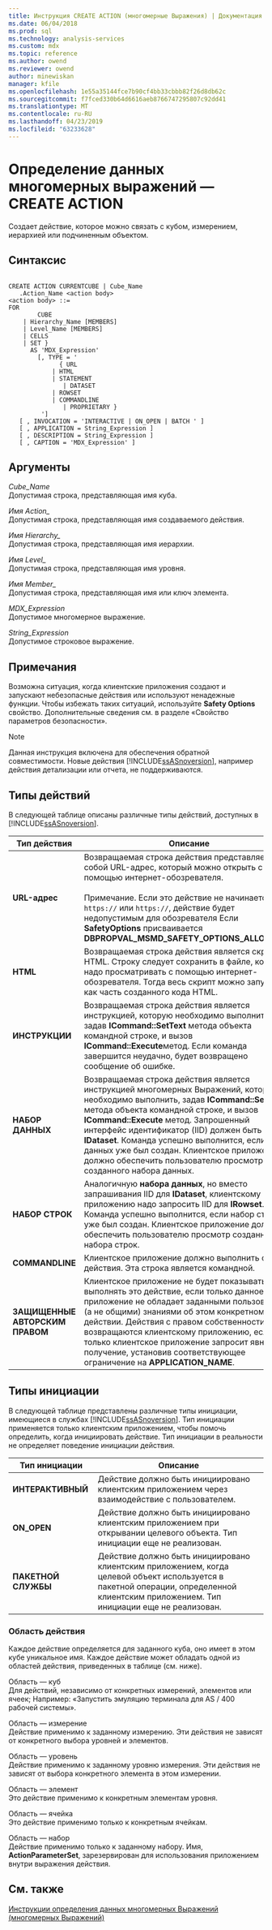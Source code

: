 ```yaml
---
title: Инструкция CREATE ACTION (многомерные Выражения) | Документация Майкрософт
ms.date: 06/04/2018
ms.prod: sql
ms.technology: analysis-services
ms.custom: mdx
ms.topic: reference
ms.author: owend
ms.reviewer: owend
author: minewiskan
manager: kfile
ms.openlocfilehash: 1e55a35144fce7b90cf4bb33cbbb82f26d8db62c
ms.sourcegitcommit: f7fced330b64d6616aeb8766747295807c92dd41
ms.translationtype: MT
ms.contentlocale: ru-RU
ms.lasthandoff: 04/23/2019
ms.locfileid: "63233628"
---
```

# <a name="mdx-data-definition---create-action"></a>Определение данных многомерных выражений — CREATE ACTION


  Создает действие, которое можно связать с кубом, измерением, иерархией или подчиненным объектом.  
  
## <a name="syntax"></a>Синтаксис  
  
```  
  
CREATE ACTION CURRENTCUBE | Cube_Name  
   .Action_Name <action body>  
<action body> ::=   
FOR   
        CUBE   
    | Hierarchy_Name [MEMBERS]   
    | Level_Name [MEMBERS]   
    | CELLS   
    | SET }   
      AS 'MDX_Expression'   
        [, TYPE = '  
              { URL   
            | HTML   
            | STATEMENT   
               | DATASET   
            | ROWSET   
            | COMMANDLINE   
               | PROPRIETARY }   
         ']  
   [ , INVOCATION = 'INTERACTIVE | ON_OPEN | BATCH ' ]  
   [ , APPLICATION = String_Expression ]  
   [ , DESCRIPTION = String_Expression ]  
   [ , CAPTION = 'MDX_Expression' ]  
```  
  
## <a name="arguments"></a>Аргументы  
 *Cube_Name*  
 Допустимая строка, представляющая имя куба.  
  
 *Имя Action_*  
 Допустимая строка, представляющая имя создаваемого действия.  
  
 *Имя Hierarchy_*  
 Допустимая строка, представляющая имя иерархии.  
  
 *Имя Level_*  
 Допустимая строка, представляющая имя уровня.  
  
 *Имя Member_*  
 Допустимая строка, представляющая имя или ключ элемента.  
  
 *MDX_Expression*  
 Допустимое многомерное выражение.  
  
 *String_Expression*  
 Допустимое строковое выражение.  
  
## <a name="remarks"></a>Примечания  
 Возможна ситуация, когда клиентские приложения создают и запускают небезопасные действия или используют ненадежные функции. Чтобы избежать таких ситуаций, используйте **Safety Options** свойство. Дополнительные сведения см. в разделе «Свойство параметров безопасности».  
  
> [!NOTE]  
>  Данная инструкция включена для обеспечения обратной совместимости. Новые действия [!INCLUDE[ssASnoversion](../includes/ssasnoversion-md.md)], например действия детализации или отчета, не поддерживаются.  
  
## <a name="action-types"></a>Типы действий  
 В следующей таблице описаны различные типы действий, доступных в [!INCLUDE[ssASnoversion](../includes/ssasnoversion-md.md)].  
  
|Тип действия|Описание|  
|-----------------|-----------------|  
|**URL-адрес**|Возвращаемая строка действия представляет собой URL-адрес, который можно открыть с помощью интернет-обозревателя.<br /><br /> Примечание. Если это действие не начинается с `https://` или `https://`, действие будет недопустимым для обозревателя Если **SafetyOptions** присваивается **DBPROPVAL_MSMD_SAFETY_OPTIONS_ALLOW_ALL**.|  
|**HTML**|Возвращаемая строка действия является скриптом HTML. Строку следует сохранить в файле, который надо просматривать с помощью интернет-обозревателя. Тогда весь скрипт можно запускать как часть созданного кода HTML.|  
|**ИНСТРУКЦИИ**|Возвращаемая строка действия является инструкцией, которую необходимо выполнить, задав **ICommand::SetText** метода объекта командной строке, и вызов **ICommand::Execute**метод. Если команда завершится неудачно, будет возвращено сообщение об ошибке.|  
|**НАБОР ДАННЫХ**|Возвращаемая строка действия является инструкцией многомерных Выражений, которые необходимо выполнить, задав **ICommand::SetText** метода объекта командной строке, и вызов **ICommand::Execute** метод. Запрошенный интерфейс идентификатор (IID) должен быть **IDataset**. Команда успешно выполнится, если набор данных уже был создан. Клиентское приложение должно обеспечить пользователю просмотр созданного набора данных.|  
|**НАБОР СТРОК**|Аналогичную **набора данных**, но вместо запрашивания IID для **IDataset**, клиентскому приложению надо запросить IID для **IRowset**. Команда успешно выполнится, если набор строк уже был создан. Клиентское приложение должно обеспечить пользователю просмотр созданного набора строк.|  
|**COMMANDLINE**|Клиентское приложение должно выполнить строку действия. Эта строка является командной.|  
|**ЗАЩИЩЕННЫЕ АВТОРСКИМ ПРАВОМ**|Клиентское приложение не будет показывать или выполнять это действие, если только данное приложение не обладает заданными пользователем (а не общими) знаниями об этом конкретном действии. Действия с правом собственности не возвращаются клиентскому приложению, если только клиентское приложение запросит явно их получение, установив соответствующее ограничение на **APPLICATION_NAME**.|  
  
## <a name="invocation-types"></a>Типы инициации  
 В следующей таблице представлены различные типы инициации, имеющиеся в службах [!INCLUDE[ssASnoversion](../includes/ssasnoversion-md.md)]. Тип инициации применяется только клиентским приложением, чтобы помочь определить, когда инициировать действие. Тип инициации в реальности не определяет поведение инициации действия.  
  
|Тип инициации|Описание|  
|---------------------|-----------------|  
|**ИНТЕРАКТИВНЫЙ**|Действие должно быть инициировано клиентским приложением через взаимодействие с пользователем.|  
|**ON_OPEN**|Действие должно быть инициировано клиентским приложением при открывании целевого объекта. Тип инициации еще не реализован.|  
|**ПАКЕТНОЙ СЛУЖБЫ**|Действие должно быть инициировано клиентским приложением, когда целевой объект используется в пакетной операции, определенной клиентским приложением.  Тип инициации еще не реализован.|  
  
### <a name="scope"></a>Область действия  
 Каждое действие определяется для заданного куба, оно имеет в этом кубе уникальное имя. Каждое действие может обладать одной из областей действия, приведенных в таблице (см. ниже).  
  
 Область — куб  
 Для действий, независимо от конкретных измерений, элементов или ячеек; Например: «Запустить эмуляцию терминала для AS / 400 рабочей системы».  
  
 Область — измерение  
 Действие применимо к заданному измерению. Эти действия не зависят от конкретного выбора уровней и элементов.  
  
 Область — уровень  
 Действие применимо к заданному уровню измерения. Эти действия не зависят от выбора конкретного элемента в этом измерении.  
  
 Область — элемент  
 Это действие применимо к конкретным элементам уровня.  
  
 Область — ячейка  
 Это действие применимо только к конкретным ячейкам.  
  
 Область — набор  
 Действие применимо только к заданному набору. Имя, **ActionParameterSet**, зарезервирован для использования приложением внутри выражения действия.  
  
## <a name="see-also"></a>См. также  
 [Инструкции определения данных многомерных Выражений &#40;многомерных Выражений&#41;](../mdx/mdx-data-definition-statements-mdx.md)  
  
  
